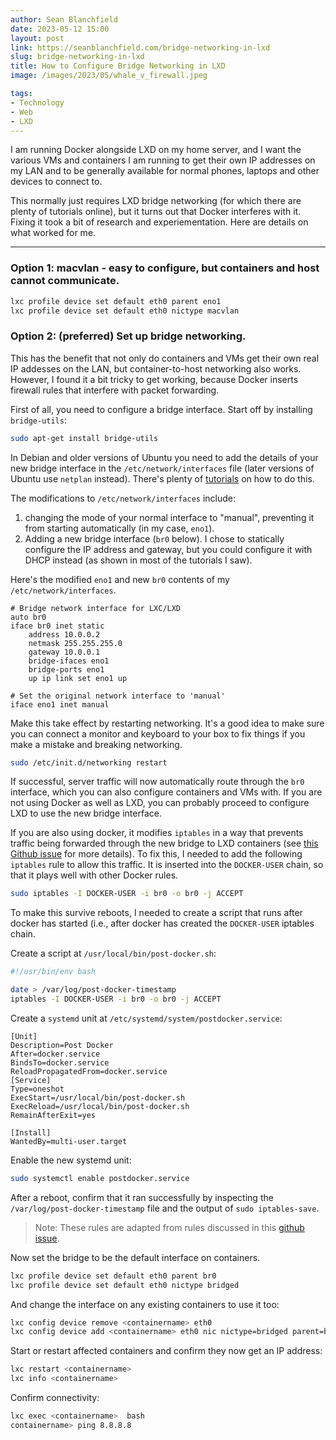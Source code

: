 ```yaml
---
author: Sean Blanchfield
date: 2023-05-12 15:00
layout: post
link: https://seanblanchfield.com/bridge-networking-in-lxd
slug: bridge-networking-in-lxd
title: How to Configure Bridge Networking in LXD
image: /images/2023/05/whale_v_firewall.jpeg

tags:
- Technology
- Web
- LXD
---
```


I am running Docker alongside LXD on my home server, and I want the various VMs and containers I am running to get their own IP addresses on my LAN and to be generally available for normal phones, laptops and other devices to connect to. 

This normally just requires LXD bridge networking (for which there are plenty of tutorials online), but it turns out that Docker interferes with it. Fixing it took a bit of research and experiementation. Here are details on what worked for me.

<!-- more -->
---

### Option 1: macvlan - easy to configure, but containers and host cannot communicate.
``` bash
lxc profile device set default eth0 parent eno1
lxc profile device set default eth0 nictype macvlan
```

### Option 2: (preferred) Set up bridge networking.

This has the benefit that not only do containers and VMs get their own real IP addesses on the LAN, but container-to-host networking also works. However, I found it a bit tricky to get working, because Docker inserts firewall rules that interfere with packet forwarding. 

First of all, you need to configure a bridge interface. Start off by installing `bridge-utils`:

``` bash
sudo apt-get install bridge-utils
```

In Debian and older versions of Ubuntu you need to add the details of your new bridge interface in the `/etc/network/interfaces` file (later versions of Ubuntu use `netplan` instead). There's plenty of [tutorials](https://medium.com/hackernoon/how-to-set-up-a-network-bridge-for-lxd-containers-98e3e7d1f273) on how to do this.

The modifications to `/etc/network/interfaces` include:
1. changing the mode of your normal interface to "manual", preventing it from starting automatically (in my case, `eno1`). 
1. Adding a new bridge interface (`br0` below). I chose to statically configure the IP address and gateway, but you could configure it with DHCP instead (as shown in most of the tutorials I saw).

Here's the modified `eno1` and new `br0` contents of my `/etc/network/interfaces`. 

``` text
# Bridge network interface for LXC/LXD
auto br0
iface br0 inet static
    address 10.0.0.2
    netmask 255.255.255.0
    gateway 10.0.0.1
    bridge-ifaces eno1
    bridge-ports eno1
    up ip link set eno1 up

# Set the original network interface to 'manual'
iface eno1 inet manual
```

Make this take effect by restarting networking. It's a good idea to make sure you can connect a monitor and keyboard to your box to fix things if you make a mistake and breaking networking.

``` bash
sudo /etc/init.d/networking restart
```

If successful, server traffic will now automatically route through the `br0` interface, which you can also configure containers and VMs with.  If you are not using Docker as well as LXD, you can probably proceed to configure LXD to use the new bridge interface. 

If you are also using docker, it modifies `iptables` in a way that prevents traffic being forwarded through the new bridge to LXD containers (see [this Github issue](https://github.com/docker/for-linux/issues/103) for more details). To fix this, I needed to add the following `iptables` rule to allow this traffic. It is inserted into the `DOCKER-USER` chain, so that it plays well with other Docker rules.

``` bash
sudo iptables -I DOCKER-USER -i br0 -o br0 -j ACCEPT
```

To make this survive reboots, I needed to create a script that runs after docker has started (i.e., after docker has created the `DOCKER-USER` iptables chain. 

Create a script at `/usr/local/bin/post-docker.sh`:

``` bash
#!/usr/bin/env bash

date > /var/log/post-docker-timestamp
iptables -I DOCKER-USER -i br0 -o br0 -j ACCEPT

```

Create a `systemd` unit at `/etc/systemd/system/postdocker.service`:
```
[Unit]
Description=Post Docker
After=docker.service
BindsTo=docker.service
ReloadPropagatedFrom=docker.service
[Service]
Type=oneshot
ExecStart=/usr/local/bin/post-docker.sh
ExecReload=/usr/local/bin/post-docker.sh
RemainAfterExit=yes

[Install]
WantedBy=multi-user.target
```

Enable the new systemd unit:

``` bash
sudo systemctl enable postdocker.service
```

After a reboot, confirm that it ran successfully by inspecting the `/var/log/post-docker-timestamp` file and the output of `sudo iptables-save`.

> Note: These rules are adapted from rules discussed in this [github issue](https://github.com/docker/for-linux/issues/103).


Now set the bridge to be the default interface on containers.

``` bash
lxc profile device set default eth0 parent br0
lxc profile device set default eth0 nictype bridged
```

And change the interface on any existing containers to use it too:

``` bash
lxc config device remove <containername> eth0
lxc config device add <containername> eth0 nic nictype=bridged parent=br0 name=eth0
```

Start or restart affected containers and confirm they now get an IP address:
``` bash
lxc restart <containername> 
lxc info <containername> 
```

Confirm connectivity:

``` bash
lxc exec <containername>  bash
containername> ping 8.8.8.8
```
